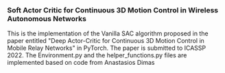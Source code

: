 ### **Soft Actor Critic for Continuous 3D Motion Control in Wireless Autonomous Networks**


This is the implementation of the Vanilla SAC algorithm proposed in the paper entitled "Deep Actor-Critic for Continuous 3D Motion Control in Mobile Relay Networks" in PyTorch. The paper is submitted to ICASSP 2022. The Environment.py and the helper_functions.py files are implemented based on code from Anastasios Dimas